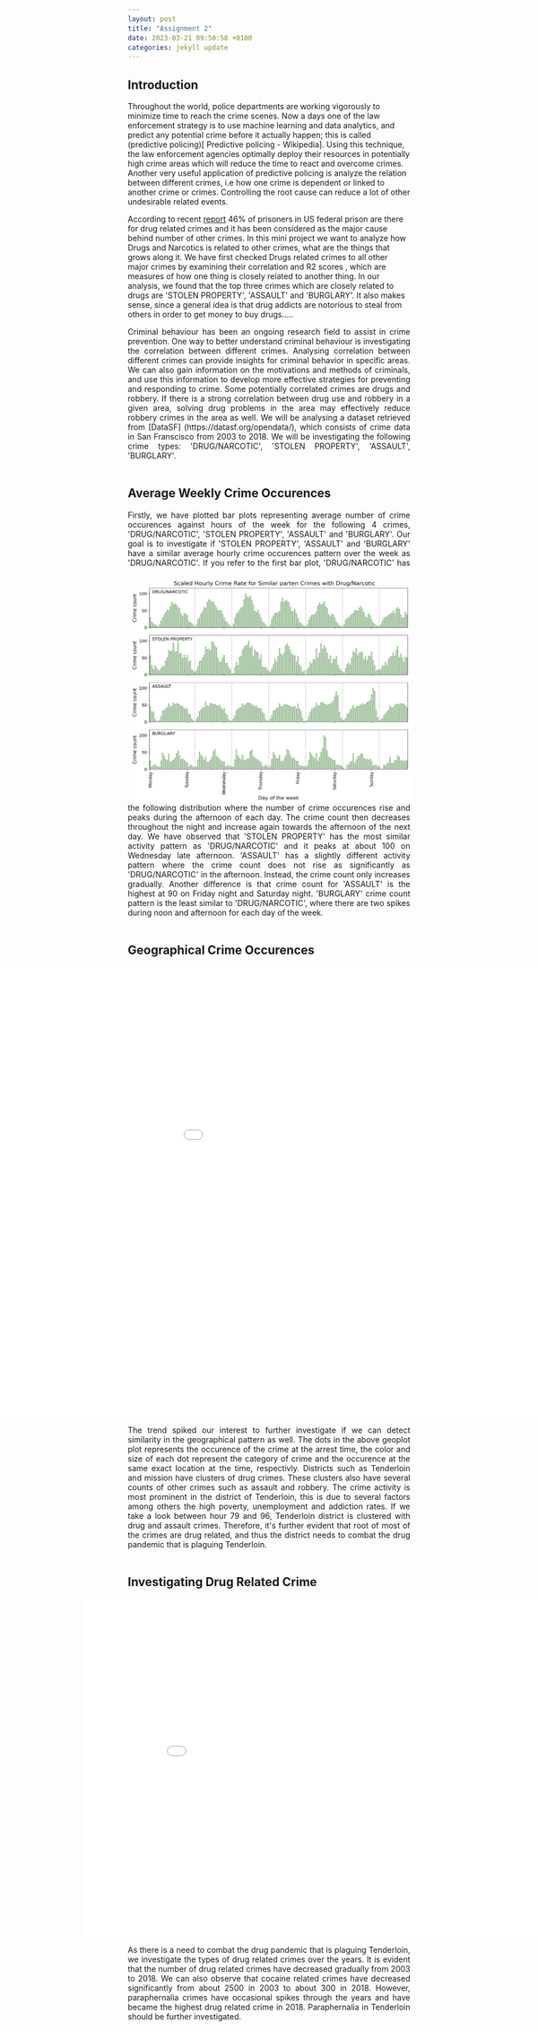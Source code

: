 ```yaml
---
layout: post
title: "Assignment 2"
date: 2023-03-21 09:50:58 +0100
categories: jekyll update
---
```


## Introduction

Throughout the world, police departments are working vigorously to minimize time to reach the crime scenes. Now a days one of the law enforcement strategy is to use machine learning and data analytics, and predict any potential crime before it actually happen; this is called (predictive policing)[ Predictive policing - Wikipedia]. Using this technique, the law enforcement agencies optimally deploy their resources in potentially high crime areas which will reduce the time to react and overcome crimes.
Another very useful application of predictive policing is analyze the relation between different crimes, i.e how one crime is dependent or linked to another crime or crimes. Controlling the root cause can reduce a lot of other undesirable related events.

According to recent [report](https://drugabusestatistics.org/drug-related-crime-statistics/#:~:text=46%25%20of%20prisoners%20in%20federal,serving%20time%20for%20drug%20offenses.) 46% of prisoners in US federal prison are there for drug related crimes and it has been considered as the major cause behind number of other crimes. In this mini project we want to analyze how Drugs and Narcotics is related to other crimes, what are the things that grows along it. We have first checked Drugs related crimes to all other major crimes by examining their correlation and R2 scores , which are measures of how one thing is closely related to another thing. In our analysis, we found that the top three crimes which are closely related to drugs are 'STOLEN PROPERTY', 'ASSAULT' and 'BURGLARY'. It also makes sense, since a general idea is that drug addicts are notorious to steal from others in order to get money to buy drugs.....

<div style="text-align: justify">Criminal behaviour has been an ongoing research field to assist in crime prevention. One way to better understand criminal behaviour is investigating the correlation between different crimes. Analysing correlation between different crimes can provide insights for criminal behavior in specific areas. We can also gain information on the motivations and methods of criminals, and use this information to develop more effective strategies for preventing and responding to crime. Some potentially correlated crimes are drugs and robbery. If there is a strong correlation between drug use and robbery in a given area, solving drug problems in the area may effectively reduce robbery crimes in the area as well. We will be analysing a dataset retrieved from [DataSF] (https://datasf.org/opendata/), which consists of crime data in San Franscisco from 2003 to 2018. We will be investigating the following crime types: 'DRUG/NARCOTIC', 'STOLEN PROPERTY', 'ASSAULT', 'BURGLARY'. </div>
<br/>

## Average Weekly Crime Occurences

<div style="text-align: justify">Firstly, we have plotted bar plots representing average number of crime occurences against hours of the week for the following 4 crimes, 'DRUG/NARCOTIC', 'STOLEN PROPERTY', 'ASSAULT' and 'BURGLARY'. Our goal is to investigate if 'STOLEN PROPERTY', 'ASSAULT' and 'BURGLARY' have a similar average hourly crime occurences pattern over the week as 'DRUG/NARCOTIC'. <img style="float: right; width: 500px; height: 400px; padding-left:20px; padding-top:20px" src="/assets/images/barplot.jpg"> If you refer to the first bar plot, 'DRUG/NARCOTIC' has the following distribution where the number of crime occurences rise and peaks during the afternoon of each day. The crime count then decreases throughout the night and increase again towards the afternoon of the next day. We have observed that 'STOLEN PROPERTY' has the most similar activity pattern as 'DRUG/NARCOTIC' and it peaks at about 100 on Wednesday late afternoon. 'ASSAULT' has a slightly different activity pattern where the crime count does not rise as significantly as 'DRUG/NARCOTIC' in the afternoon. Instead, the crime count only increases gradually. Another difference is that crime count for 'ASSAULT' is the highest at 90 on Friday night and Saturday night. 'BURGLARY' crime count pattern is the least similar to 'DRUG/NARCOTIC', where there are two spikes during noon and afternoon for each day of the week.</div>
<br/>

## Geographical Crime Occurences

<embed 
       type="text/html" 
       src="/assets/images/my_plot.html"
       width="1400"
       height="800"
       style="margin-left: -300px"
       >

<div style="text-align: justify"> The trend spiked our interest to further investigate if we can detect similarity in the geographical pattern as well. The dots in the above geoplot plot represents the occurence of the crime at the arrest time, the color and size of each dot represent the category of crime and the occurence at the same exact location at the time, respectivly. Districts such as Tenderloin and mission have clusters of drug crimes. These clusters also have several counts of other crimes such as assault and robbery. The crime activity is most prominent in the district of Tenderloin, this is due to several factors among others the high poverty, unemployment and addiction rates. If we take a look between hour 79 and 96, Tenderloin district is clustered with drug and assault crimes. Therefore, it's further evident that root of most of the crimes are drug related, and thus the district needs to combat the drug pandemic that is plaguing Tenderloin.    </div>
<br/>

## Investigating Drug Related Crime

<embed 
       type="text/html" 
       src="/assets/images/Bokeh.html"
       width="900"
       height="600"
       style="margin-left: -80px"
       >

<div style="text-align: justify"> As there is a need to combat the drug pandemic that is plaguing Tenderloin, we investigate the types of drug related crimes over the years. It is evident that the number of drug related crimes have decreased gradually from 2003 to 2018. We can also observe that cocaine related crimes have decreased significantly from about 2500 in 2003 to about 300 in 2018. However, paraphernalia crimes have occasional spikes through the years and have became the highest drug related crime in 2018. Paraphernalia in Tenderloin should be further investigated.</div>

[jekyll-docs]: https://jekyllrb.com/docs/home
[jekyll-gh]: https://github.com/jekyll/jekyll
[jekyll-talk]: https://talk.jekyllrb.com/
